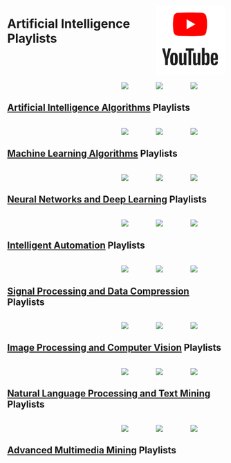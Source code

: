 <a href="https://youtube.com/"><img align="right" width="160" src="/logos/youtube.png"></img></a>

# Artificial Intelligence Playlists

<br><br>

<br>
<a href="/youtube-playlists/artificial-intelligence/artificial-intelligence-algorithms.md"><img align="right" width="80" src="https://github.com/cs-MohamedAyman/cs-MohamedAyman/blob/master/repos-logos/computational-cognitive-science.png"></img></a>
<a href="/youtube-playlists/artificial-intelligence/artificial-intelligence-algorithms.md"><img align="right" width="80" src="https://github.com/cs-MohamedAyman/cs-MohamedAyman/blob/master/repos-logos/soft-computing.png"></img></a>
<a href="/youtube-playlists/artificial-intelligence/artificial-intelligence-algorithms.md"><img align="right" width="80" src="https://github.com/cs-MohamedAyman/cs-MohamedAyman/blob/master/repos-logos/artificial-intelligence.png"></img></a>
<br>

## [Artificial Intelligence Algorithms](/youtube-playlists/artificial-intelligence/artificial-intelligence-algorithms.md) Playlists

<br>
<a href="/youtube-playlists/artificial-intelligence/machine-learning-algorithms.md"><img align="right" width="80" src="https://github.com/cs-MohamedAyman/cs-MohamedAyman/blob/master/repos-logos/unsupervised-learning.png"></img></a>
<a href="/youtube-playlists/artificial-intelligence/machine-learning-algorithms.md"><img align="right" width="80" src="https://github.com/cs-MohamedAyman/cs-MohamedAyman/blob/master/repos-logos/supervised-learning.png"></img></a>
<a href="/youtube-playlists/artificial-intelligence/machine-learning-algorithms.md"><img align="right" width="80" src="https://github.com/cs-MohamedAyman/cs-MohamedAyman/blob/master/repos-logos/machine-learning.png"></img></a>
<br>

## [Machine Learning Algorithms](/youtube-playlists/artificial-intelligence/machine-learning-algorithms.md) Playlists

<br>
<a href="/youtube-playlists/artificial-intelligence/neural-networks-and-deep-learning.md"><img align="right" width="80" src="https://github.com/cs-MohamedAyman/cs-MohamedAyman/blob/master/repos-logos/generative-adversarial-network.png"></img></a>
<a href="/youtube-playlists/artificial-intelligence/neural-networks-and-deep-learning.md"><img align="right" width="80" src="https://github.com/cs-MohamedAyman/cs-MohamedAyman/blob/master/repos-logos/deep-learning.png"></img></a>
<a href="/youtube-playlists/artificial-intelligence/neural-networks-and-deep-learning.md"><img align="right" width="80" src="https://github.com/cs-MohamedAyman/cs-MohamedAyman/blob/master/repos-logos/neural-networks.png"></img></a>
<br>

## [Neural Networks and Deep Learning](/youtube-playlists/artificial-intelligence/neural-networks-and-deep-learning.md) Playlists

<br>
<a href="/youtube-playlists/artificial-intelligence/intelligent-automation.md"><img align="right" width="80" src="https://github.com/cs-MohamedAyman/cs-MohamedAyman/blob/master/repos-logos/cognitive-automation.png"></img></a>
<a href="/youtube-playlists/artificial-intelligence/intelligent-automation.md"><img align="right" width="80" src="https://github.com/cs-MohamedAyman/cs-MohamedAyman/blob/master/repos-logos/robotics-process-automation.png"></img></a>
<a href="/youtube-playlists/artificial-intelligence/intelligent-automation.md"><img align="right" width="80" src="https://github.com/cs-MohamedAyman/cs-MohamedAyman/blob/master/repos-logos/process-mining.png"></img></a>
<br>

## [Intelligent Automation](/youtube-playlists/artificial-intelligence/intelligent-automation.md) Playlists

<br>
<a href="/youtube-playlists/artificial-intelligence/signal-processing-and-data-compression.md"><img align="right" width="80" src="https://github.com/cs-MohamedAyman/cs-MohamedAyman/blob/master/repos-logos/differential-equations.png"></img></a>
<a href="/youtube-playlists/artificial-intelligence/signal-processing-and-data-compression.md"><img align="right" width="80" src="https://github.com/cs-MohamedAyman/cs-MohamedAyman/blob/master/repos-logos/signal-processing.png"></img></a>
<a href="/youtube-playlists/artificial-intelligence/signal-processing-and-data-compression.md"><img align="right" width="80" src="https://github.com/cs-MohamedAyman/cs-MohamedAyman/blob/master/repos-logos/data-compression.png"></img></a>
<br>

## [Signal Processing and Data Compression](/youtube-playlists/artificial-intelligence/signal-processing-and-data-compression.md) Playlists

<br>
<a href="/youtube-playlists/artificial-intelligence/image-processing-and-computer-vision.md"><img align="right" width="80" src="https://github.com/cs-MohamedAyman/cs-MohamedAyman/blob/master/repos-logos/pattern-recognition.png"></img></a>
<a href="/youtube-playlists/artificial-intelligence/image-processing-and-computer-vision.md"><img align="right" width="80" src="https://github.com/cs-MohamedAyman/cs-MohamedAyman/blob/master/repos-logos/computer-vision.png"></img></a>
<a href="/youtube-playlists/artificial-intelligence/image-processing-and-computer-vision.md"><img align="right" width="80" src="https://github.com/cs-MohamedAyman/cs-MohamedAyman/blob/master/repos-logos/image-processing.png"></img></a>
<br>

## [Image Processing and Computer Vision](/youtube-playlists/artificial-intelligence/image-processing-and-computer-vision.md) Playlists

<br>
<a href="/youtube-playlists/artificial-intelligence/natural-language-processing-and-text-mining.md"><img align="right" width="80" src="https://github.com/cs-MohamedAyman/cs-MohamedAyman/blob/master/repos-logos/text-mining.png"></img></a>
<a href="/youtube-playlists/artificial-intelligence/natural-language-processing-and-text-mining.md"><img align="right" width="80" src="https://github.com/cs-MohamedAyman/cs-MohamedAyman/blob/master/repos-logos/natural-language-processing.png"></img></a>
<a href="/youtube-playlists/artificial-intelligence/natural-language-processing-and-text-mining.md"><img align="right" width="80" src="https://github.com/cs-MohamedAyman/cs-MohamedAyman/blob/master/repos-logos/data-mining.png"></img></a>
<br>

## [Natural Language Processing and Text Mining](/youtube-playlists/artificial-intelligence/natural-language-processing-and-text-mining.md) Playlists

<br>
<a href="/youtube-playlists/artificial-intelligence/advanced-multimedia-mining.md"><img align="right" width="80" src="https://github.com/cs-MohamedAyman/cs-MohamedAyman/blob/master/repos-logos/speech-processing.png"></img></a>
<a href="/youtube-playlists/artificial-intelligence/advanced-multimedia-mining.md"><img align="right" width="80" src="https://github.com/cs-MohamedAyman/cs-MohamedAyman/blob/master/repos-logos/machine-vision.png"></img></a>
<a href="/youtube-playlists/artificial-intelligence/advanced-multimedia-mining.md"><img align="right" width="80" src="https://github.com/cs-MohamedAyman/cs-MohamedAyman/blob/master/repos-logos/multimedia-mining.png"></img></a>
<br>

## [Advanced Multimedia Mining](/youtube-playlists/artificial-intelligence/advanced-multimedia-mining.md) Playlists

